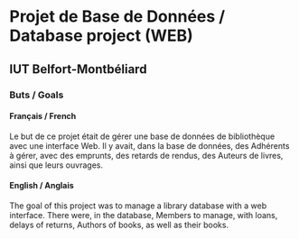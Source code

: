 # Projet de Base de Données / Database project (WEB)
## IUT Belfort-Montbéliard

### Buts / Goals
#### Français / French
Le but de ce projet était de gérer une base de données de bibliothèque avec une interface Web.
Il y avait, dans la base de données, des Adhérents à gérer, avec des emprunts, des retards de rendus, des Auteurs de livres, ainsi que leurs ouvrages.

#### English / Anglais 
The goal of this project was to manage a library database with a web interface.
There were, in the database, Members to manage, with loans, delays of returns, Authors of books, as well as their books.
